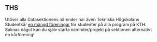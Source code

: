 ## THS

Utöver alla Datasektionens nämnder har även Tekniska Högskolans
Studentkår [en mängd föreningar](https://thskth.se/sv/studentliv/foreningar) för studenter
på alla program på KTH. Saknas något kan du själv starta nämnder/projekt på sektionen alternativt en kårförering!
